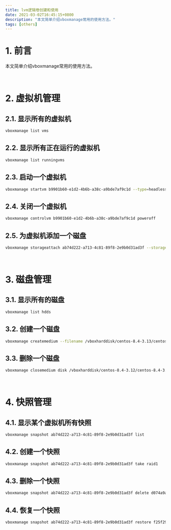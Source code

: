 ```yaml
---
title: lvm逻辑卷创建和使用
date: 2021-03-02T16:45:15+0800
description: "本文简单介绍vboxmanage常用的使用方法。"
tags: [others]
---
```


# 1. 前言
本文简单介绍vboxmanage常用的使用方法。

&nbsp;
&nbsp;
# 2. 虚拟机管理
## 2.1. 显示所有的虚拟机
```bash
vboxmanage list vms
```

## 2.2. 显示所有正在运行的虚拟机
```bash
vboxmanage list runningvms
```

## 2.3. 启动一个虚拟机
```bash
vboxmanage startvm b9901b60-e1d2-4b6b-a38c-a9bde7af9c1d --type=headless
```

## 2.4. 关闭一个虚拟机
```bash
vboxmanage controlvm b9901b60-e1d2-4b6b-a38c-a9bde7af9c1d poweroff
```

## 2.5. 为虚拟机添加一个磁盘
```bash
vboxmanage storageattach ab74d222-a713-4c81-89f8-2e9b0d31ad3f --storagectl SATA --port 1 --device 0 --type hdd --medium ./centos-8.4-3.13-disk1.vdi
```

&nbsp;
&nbsp;
# 3. 磁盘管理
## 3.1. 显示所有的磁盘
```bash
vboxmanage list hdds
```

## 3.2. 创建一个磁盘
```bash
vboxmanage createmedium --filename /vboxharddisk/centos-8.4-3.13/centos-8.4-3.13-disk1.vdi --size 1024 --format VDI
```

## 3.3. 删除一个磁盘
```bash
vboxmanage closemedium disk /vboxharddisk/centos-8.4-3.12/centos-8.4-3.12-disk1.vdi --delete
```

&nbsp;
&nbsp;
# 4. 快照管理
## 4.1. 显示某个虚拟机所有快照
```bash
vboxmanage snapshot ab74d222-a713-4c81-89f8-2e9b0d31ad3f list
```

## 4.2. 创建一个快照
```bash
vboxmanage snapshot ab74d222-a713-4c81-89f8-2e9b0d31ad3f take raid1
```

## 4.3. 删除一个快照
```bash
vboxmanage snapshot ab74d222-a713-4c81-89f8-2e9b0d31ad3f delete d074a9aa-f910-48a1-ab97-f41eb411188c
```

## 4.4. 恢复一个快照
```bash
vboxmanage snapshot ab74d222-a713-4c81-89f8-2e9b0d31ad3f restore f25f2972-3631-4472-8de9-c48f798f2525
```